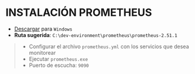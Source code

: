 # INSTALACIÓN PROMETHEUS

- [Descargar](https://prometheus.io/download/) para `Windows`
- **Ruta sugerida**: `C:\dev-environment\prometheus\prometheus-2.51.1`

> - Configurar el archivo `prometheus.yml` con los servicios que desea monitorear
> - Ejecutar `prometheus.exe`
> - Puerto de escucha: `9090`